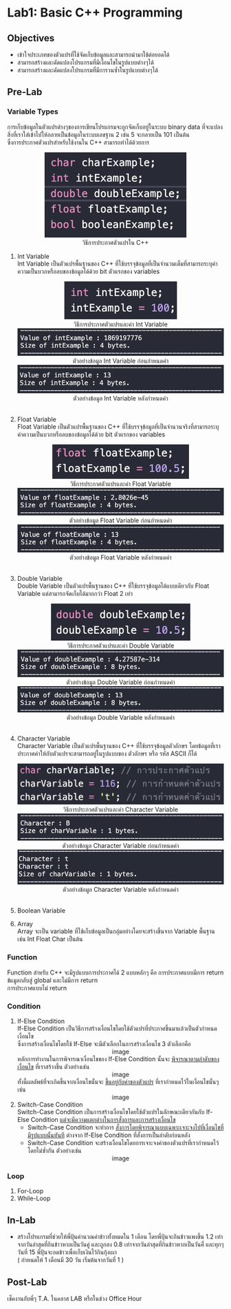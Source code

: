 # Lab1: Basic C++ Programming
## Objectives
- เข้าใจประเภทของตัวแปรที่ใช้จัดเก็บข้อมูลและสามารถนำมาใช้ต่อยอดได้
- สามารถสร้างและดัดแปลงโปรแกรมที่มีเงื่อนไขในรูปแบบต่างๆได้
- สามารถสร้างและดัดแปลงโปรแกรมที่มีการวนซ้ำในรูปแบบต่างๆได้
## Pre-Lab
### Variable Types
การเก็บข้อมูลในตัวแปรต่างๆของการเขียนโปรแกรมจะถูกจัดเก็บอยู่ในระบบ binary data ที่จะแปลงสิ่งที่เราใส่เข้าไปให้กลายเป็นข้อมูลในระบบเลขฐาน 2 เช่น 5 จะกลายเป็น 101 เป็นต้น <br>
ซึ่งการประกาศตัวแปรสำหรับใช้งานใน C++ สามารถทำได้ด้วยการ
<center><img title="วิธีการประกาศตัวแปรใน C++" src="../Image/definingVar.png"><br>
วิธีการประกาศตัวแปรใน C++</center>

1. Int Variable <br>
   Int Variable เป็นตัวแปรพื้นฐานของ C++ ที่ใช้บรรจุข้อมูลที่เป็นจำนวนเต็มที่สามารถระบุค่าความเป็นบวกหรือลบของข้อมูลได้ด้วย bit ตัวแรกของ variables<br>
   <center><img title="วิธีการประกาศตัวแปรและค่า Int Variable" src="../Image/definingInt.png"><br>
   วิธีการประกาศตัวแปรและค่า Int Variable</center>
   <center><img title="ตัวอย่างข้อมูล Int Variable ก่อนกำหนดค่า" src="../Image/intVarUndefined.png"><br>
   ตัวอย่างข้อมูล Int Variable ก่อนกำหนดค่า</center>
   <center><img title="ตัวอย่างข้อมูล Int Variable หลังกำหนดค่า" src="../Image/intVarDefined.png"><br>
   ตัวอย่างข้อมูล Int Variable หลังกำหนดค่า</center><br>

2. Float Variable <br>
   Float Variable เป็นตัวแปรพื้นฐานของ C++ ที่ใช้บรรจุข้อมูลที่เป็นจำนวนจริงที่สามารถระบุค่าความเป็นบวกหรือลบของข้อมูลได้ด้วย bit ตัวแรกของ variables<br>
   <center><img title="วิธีการประกาศตัวแปรและค่า Float Variable" src="../Image/definingFloat.png"><br>
   วิธีการประกาศตัวแปรและค่า Float Variable</center>
   <center><img title="ตัวอย่างข้อมูล Float Variable ก่อนกำหนดค่า" src="../Image/floatVarUndefined.png"><br>
   ตัวอย่างข้อมูล Float Variable ก่อนกำหนดค่า</center>
   <center><img title="ตัวอย่างข้อมูล Float Variable หลังกำหนดค่า" src="../Image/floatVarDefined.png"><br>
   ตัวอย่างข้อมูล Float Variable หลังกำหนดค่า</center><br>

3. Double Variable <br>
   Double Variable เป็นตัวแปรพื้นฐานของ C++ ที่ใช้บรรจุข้อมูลได้แบบเดียวกับ Float Variable แต่สามารถจัดเก็บได้มากกว่า Float 2 เท่า<br>
   <center><img title="วิธีการประกาศตัวแปรและค่า Double Variable" src="../Image/definingDouble.png"><br>
   วิธีการประกาศตัวแปรและค่า Double Variable</center>
   <center><img title="ตัวอย่างข้อมูล Double Variable ก่อนกำหนดค่า" src="../Image/doubleVarUndefined.png"><br>
   ตัวอย่างข้อมูล Double Variable ก่อนกำหนดค่า</center>
   <center><img title="ตัวอย่างข้อมูล Double Variable หลังกำหนดค่า" src="../Image/doubleVarDefined.png"><br>
   ตัวอย่างข้อมูล Double Variable หลังกำหนดค่า</center><br>

4. Character Variable <br>
   Character Variable เป็นตัวแปรพื้นฐานของ C++ ที่ใช้บรรจุข้อมูลตัวอักษร โดยข้อมูลที่เราประกาศค่าให้กับตัวแปรจะสามารถอยู่ในรูปแบบของ ตัวอักษร หรือ รหัส ASCII ก็ได้<br>
   <center><img title="วิธีการประกาศตัวแปรและค่า Character Variable" src="../Image/definingChar.png"><br>
   วิธีการประกาศตัวแปรและค่า Character Variable</center>
   <center><img title="ตัวอย่างข้อมูล Character Variable ก่อนกำหนดค่า" src="../Image/charVarUndefined.png"><br>
   ตัวอย่างข้อมูล Character Variable ก่อนกำหนดค่า</center>
   <center><img title="ตัวอย่างข้อมูล Character Variable หลังกำหนดค่า" src="../Image/charVarDefined.png"><br>
   ตัวอย่างข้อมูล Character Variable หลังกำหนดค่า</center><br>

5. Boolean Variable <br>

6. Array <br>
   Array จะเป็น variable ที่ใช้เก็บข้อมูลเป็นกลุ่มอย่างโดยจะสร้างขึ้นจาก Variable พื้นฐาน เช่น Int Float Char เป็นต้น<br>

### Function
Function สำหรับ C++ จะมีรูปแบบการประกาศได้ 2 แบบหลักๆ คือ การประกาศแบบมีการ return ข้แมูลกลับสู่ global และไม่มีการ return<br>
การประกาศแบบไม่ return 

### Condition
 1. If-Else Condition <br>
    If-Else Condition เป็นวิธีการสร้างเงื่อนไขโดยใช้ตัวแปรที่ประกาศขึ้นมาแล้วเป็นตัวกำหนดเงื่อนไข <br>
    ซึ่งการสร้างเงื่อนไขโดยใช้ If-Else จะมีตัวเลือกในการสร้างเงื่อนไข 3 ตัวเลือกคือ
    <center>image</center>
    หลักการทำงานในการพิจารณาเงื่อนไขของ If-Else Condition นั้นจะ <u>พิจารณาตามลำดับของเงื่อนไข</u> ที่เราสร้างขึ้น ตัวอย่างเช่น
    <center>image</center>
    ทั้งนี้ผลลัพธ์ที่จะเกิดขึ้นจากเงื่อนไขนั้นจะ <u>ขึ้นอยู่กับค่าของตัวแปร</u> ที่เรากำหนดไว้ในเงื่อนไขนั้นๆ เช่น
    <center>image</center>
 2. Switch-Case Condition <br>
    Switch-Case Condition เป็นการสร้างเงื่อนไขโดยใช้ตัวแปรในลักษณะเดียวกันกับ If-Else Condition <u>แต่จะมีความแตกต่างในการสั่งการและการสร้างเงื่อนไข</u><br>
    - Switch-Case Condition จะทำการ <u>สั่งการโดยพิจารณาแบบเฉพาะเจาะจงไปที่เงื่อนไขที่มีรูปแบบนั้นทันที</u> ต่างจาก If-Else Condition ที่สั่งการเป็นลำดับก่อนหลัง
    - Switch-Case Condition จะสร้างเงื่อนไขโดยการเจาะจงค่าของตัวแปรที่เรากำหนดไว้โดยไม่ซ้ำกัน ตัวอย่างเช่น
    <center>image</center>

    
### Loop
1. For-Loop <br>
2. While-Loop <br>

## In-Lab
- สร้างโปรแกรมที่ช่วยให้พี่ปุ้นคำนวณค่าข้าวทั้งหมดใน 1 เดือน โดยพี่ปุ้นจะกินข้าวแพงขึ้น 1.2 เท่าจากวันล่าสุดที่กินข้าวหากเป็นวันคู่ และถูกลง 0.8 เท่าจากวันล่าสุดที่กินข้าวหากเป็นวันคี่่ และทุกๆวันที่ 15 พี่ปุ้นจะอดข้าวเพื่อเก็บเงินไว้กินกุ้งเผา<br>
( กำหนดให้ 1 เดือนมี 30 วัน เริ่มต้นจากวันที่ 1 )
## Post-Lab
เช็คงานกับพี่ๆ T.A. ในคลาส LAB หรือในช่วง Office Hour
